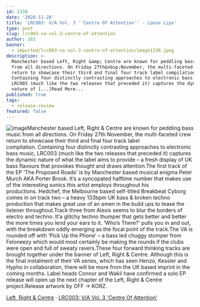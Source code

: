```yaml
---
id: 1338
date: '2020-11-28'
title: 'LRC003: V/A Vol. 3 ''Centre Of Attention'' - Loose Lips'
type: post
slug: lrc003-va-vol-3-centre-of-attention
author: 163
banner:
  - imported/lrc003-va-vol-3-centre-of-attention/image1338.jpeg
description: >-
  Manchester based Left, Right &amp; Centre are known for peddling bass music
  from all directions. On Friday 27th&nbsp;November, the multi-faceted crew
  return to showcase their third and final four track label compilation.&nbsp;
  Containing four distinctly contrasting approaches to electronic bass music,
  LRC003 (much like the two releases that preceded it) captures the dynamic
  nature of [...]Read More...
published: true
tags:
  - release-review
featured: false
---
```

![image](../imported/lrc003-va-vol-3-centre-of-attention/image1338.jpeg)Manchester based Left, Right & Centre are known for peddling bass music from all directions. On Friday 27th November, the multi-faceted crew return to showcase their third and final four track label compilation. Containing four distinctly contrasting approaches to electronic bass music, LRC003 (much like the two releases that preceded it) captures the dynamic nature of what the label aims to provide – a fresh display of UK bass flavours that provokes thought and draws attention.The first track of the EP ‘The Proposed Roads’ is by Manchester based musical enigma Peter Murch AKA Porter Brook. It’s a syncopated halftime number that makes use of the interesting sonics this artist employs throughout his productions. Hedchef, the Melbourne based self-titled Breakbeat Cyborg comes in on track two – a heavy 133bpm UK bass & broken techno production that makes great use of an amen in the build ups to tease the listener throughout.Track three from Alexis seems to blur the borders of electro and techno. It’a glitchy techno thumper that gets better and better the more times you lend your ears to it. ‘Who’s There?’ pulls you in and out, with the breakdown oddly emerging as the focal point of the track.The VA is rounded off with ‘Pick Up the Phone’ – a bass led chuggy stomper from Feloneezy which would most certainly be making the rounds if the clubs were open and full of sweaty ravers.These four forward thinking tracks are brought together under the banner of Left, Right & Centre. Although this is the final instalment of their VA series, which has seen Henzo, Kessler and Hypho in collaboration, there will be more from the UK based imprint in the coming months. Label heads Connor and Wakil have confirmed a solo EP release will open up the next chapter of the Left, Right & Centre project.Release artwork by OFF → KORZ.

[Left, Right & Centre](https://soundcloud.com/leftrightandcentreuk "Left, Right & Centre") · [LRC003: V/A Vol. 3 'Centre Of Attention'](https://soundcloud.com/leftrightandcentreuk/sets/lrc003-v-a-vol-3-centre-of "LRC003: V/A Vol. 3 'Centre Of Attention'")